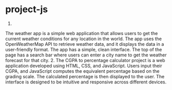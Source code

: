# project-js
1.
The weather app is a simple web application that allows users to get the current weather conditions for any 
location in the world. The app uses the OpenWeatherMap API to retrieve weather data, and it displays the data 
in a user-friendly format. The app has a simple, clean interface. The top of the page has a search bar where 
users can enter a city name to get the weather forecast for that city.
2.
The CGPA to percentage calculator project is a web application developed using HTML, CSS, and JavaScript. Users input their CGPA, and JavaScript computes the equivalent percentage based on the grading scale. The calculated percentage is then displayed to the user. The interface is designed to be intuitive and responsive across different devices.
